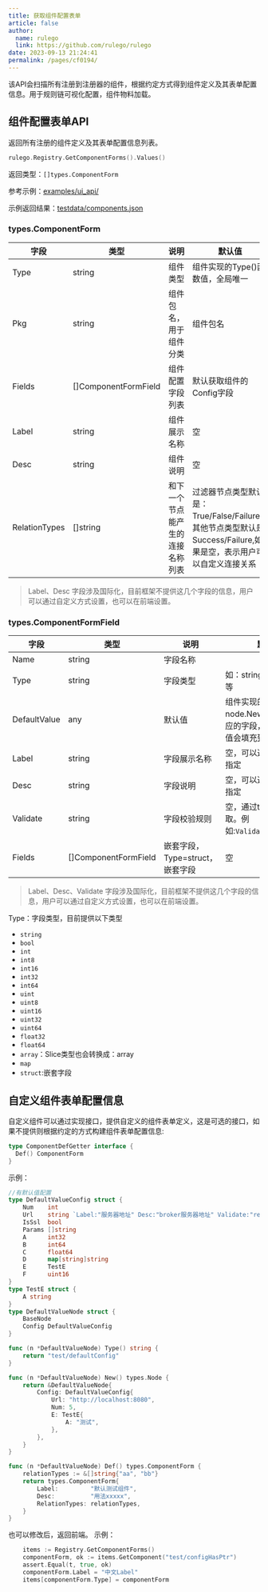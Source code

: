 ```yaml
---
title: 获取组件配置表单
article: false
author: 
  name: rulego
  link: https://github.com/rulego/rulego
date: 2023-09-13 21:24:41
permalink: /pages/cf0194/
---
```



该API会扫描所有注册到注册器的组件，根据约定方式得到组件定义及其表单配置信息。用于规则链可视化配置，组件物料加载。

## 组件配置表单API
返回所有注册的组件定义及其表单配置信息列表。

```go
rulego.Registry.GetComponentForms().Values()
```

返回类型：`[]types.ComponentForm`

参考示例：[examples/ui_api/](https://github.com/rulego/rulego/tree/main/examples/ui_api/ui_api.go)

示例返回结果：[testdata/components.json](https://github.com/rulego/rulego/tree/main/testdata/components.json)

###  types.ComponentForm

| 字段            | 类型                   | 说明               | 默认值                                                                       |
|---------------|----------------------|------------------|---------------------------------------------------------------------------|
| Type          | string               | 组件类型             | 组件实现的Type()函数值，全局唯一                                                       |
| Pkg           | string               | 组件包名，用于组件分类      | 组件包名                                                                      |
| Fields        | []ComponentFormField | 组件配置字段列表         | 默认获取组件的Config字段                                                           |
| Label         | string               | 组件展示名称           | 空                                                                         |
| Desc          | string               | 组件说明             | 空                                                                         |
| RelationTypes | []string             | 和下一个节点能产生的连接名称列表 | 过滤器节点类型默认是：True/False/Failure；其他节点类型默认是Success/Failure,如果是空，表示用户可以自定义连接关系 |

> Label、Desc 字段涉及国际化，目前框架不提供这几个字段的信息，用户可以通过自定义方式设置，也可以在前端设置。

###  types.ComponentFormField

| 字段           | 类型                   | 说明                     | 默认值                                         |
|--------------|----------------------|------------------------|---------------------------------------------|
| Name         | string               | 字段名称                   |                                             |
| Type         | string               | 字段类型                   | 如：string、int、bool、等                         |
| DefaultValue | any                  | 默认值                    | 组件实现的方法node.New(), Config对应的字段，提供了默认值会填充到该值 |
| Label        | string               | 字段展示名称                 | 空，可以通过tag:Label指定                           |
| Desc         | string               | 字段说明                   | 空，可以通过tag:Desc指定                            |
| Validate     | string               | 字段校验规则                 | 空，通过tag:Validate获取。例如:`Validate:"required"` |
| Fields       | []ComponentFormField | 嵌套字段， Type=struct，嵌套字段 | 空                                           |

> Label、Desc、Validate 字段涉及国际化，目前框架不提供这几个字段的信息，用户可以通过自定义方式设置，也可以在前端设置。

Type：字段类型，目前提供以下类型

- `string`
- `bool`
- `int`
- `int8`
- `int16`
- `int32`
- `int64`
- `uint`
- `uint8`
- `uint16`
- `uint32`
- `uint64`
- `float32`
- `float64`
- `array`：Slice类型也会转换成：array
- `map`
- `struct`:嵌套字段

## 自定义组件表单配置信息

自定义组件可以通过实现接口，提供自定义的组件表单定义，这是可选的接口，如果不提供则根据约定的方式构建组件表单配置信息:

```go
type ComponentDefGetter interface {
  Def() ComponentForm
}
```

示例：
```go
//有默认值配置
type DefaultValueConfig struct {
	Num    int
	Url    string `Label:"服务器地址" Desc:"broker服务器地址" Validate:"required" `
	IsSsl  bool
	Params []string
	A      int32
	B      int64
	C      float64
	D      map[string]string
	E      TestE
	F      uint16
}
type TestE struct {
	A string
}
type DefaultValueNode struct {
	BaseNode
	Config DefaultValueConfig
}

func (n *DefaultValueNode) Type() string {
	return "test/defaultConfig"
}

func (n *DefaultValueNode) New() types.Node {
	return &DefaultValueNode{
		Config: DefaultValueConfig{
			Url: "http://localhost:8080",
			Num: 5,
			E: TestE{
				A: "测试",
			},
		},
	}
}

func (n *DefaultValueNode) Def() types.ComponentForm {
	relationTypes := &[]string{"aa", "bb"}
	return types.ComponentForm{
		Label:         "默认测试组件",
		Desc:          "用法xxxxx",
		RelationTypes: relationTypes,
	}
}

```

也可以修改后，返回前端。
示例：
```go
	items := Registry.GetComponentForms()
	componentForm, ok := items.GetComponent("test/configHasPtr")
	assert.Equal(t, true, ok)
	componentForm.Label = "中文Label"
	items[componentForm.Type] = componentForm
```
